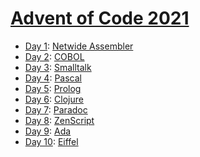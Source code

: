 # [Advent of Code 2021](https://adventofcode.com/2021/)

  * [Day 1](day01/README.md): [Netwide Assembler](https://en.wikipedia.org/wiki/Netwide_Assembler)
  * [Day 2](day02/README.md): [COBOL](https://en.wikipedia.org/wiki/COBOL)
  * [Day 3](day03/README.md): [Smalltalk](https://en.wikipedia.org/wiki/Smalltalk)
  * [Day 4](day04/README.md): [Pascal](https://en.wikipedia.org/wiki/Pascal_(programming_language))
  * [Day 5](day05/README.md): [Prolog](https://en.wikipedia.org/wiki/Prolog)
  * [Day 6](day06/README.md): [Clojure](https://en.wikipedia.org/wiki/Clojure)
  * [Day 7](day07/README.md): [Paradoc](https://github.com/betaveros/paradoc)
  * [Day 8](day08/README.md): [ZenScript](https://docs.blamejared.com/1.16/en/zencode/ZenCode)
  * [Day 9](day09/README.md): [Ada](https://en.wikipedia.org/wiki/Ada_(programming_language))
  * [Day 10](day10/README.md): [Eiffel](https://en.wikipedia.org/wiki/Eiffel_(programming_language))
  